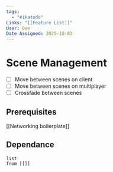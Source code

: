 ```yaml
---
tags:
  - "#ikatodo"
Links: "[[Feature List]]"
User: Dee
Date Assigned: 2025-10-03
---
```



# Scene Management
- [ ] Move between scenes on client
- [ ] Move between scenes on multiplayer
- [ ] Crossfade between scenes
## Prerequisites 
[[Networking boilerplate]]
## Dependance

```dataview
list
from [[]]
```


